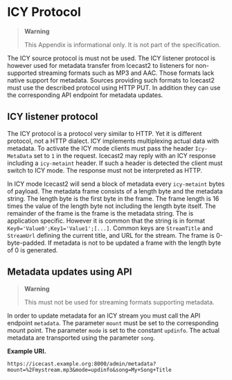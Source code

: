 ICY Protocol
============

> **Warning**
>
> This Appendix is informational only. It is not part of the specification.

The ICY source protocol is must not be used. The ICY listener protocol is however used for metadata transfer from Icecast2 to listeners for non-supported streaming formats such as MP3 and AAC. Those formats lack native support for metadata. Sources providing such formats to Icecast2 must use the described protocol using HTTP PUT. In addition they can use the corresponding API endpoint for metadata updates.

ICY listener protocol
---------------------

The ICY protocol is a protocol very similar to HTTP. Yet it is different protocol, not a HTTP dialect. ICY implements multiplexing actual data with metadata. To activate the ICY mode clients must pass the header `Icy-MetaData` set to `1` in the request. Icecast2 may reply with an ICY response including a `icy-metaint` header. If such a header is detected the client must switch to ICY mode. The response must not be interpreted as HTTP.

In ICY mode Icecast2 will send a block of metadata every `icy-metaint` bytes of payload. The metadata frame consists of a length byte and the metadata string. The length byte is the first byte in the frame. The frame length is 16 times the value of the length byte not including the length byte itself. The remainder of the frame is the frame is the metadata string. The is application specific. However it is common that the string is in format `Key0='Value0';Key1='Value1';[...]`. Common keys are `StreamTitle` and `StreamUrl` defining the current title, and URL for the stream. The frame is 0-byte-padded. If metadata is not to be updated a frame with the length byte of 0 is generated.

Metadata updates using API
--------------------------

> **Warning**
>
> This must not be used for streaming formats supporting metadata.

In order to update metadata for an ICY stream you must call the API endpoint `metadata`. The parameter `mount` must be set to the corresponding mount point. The parameter `mode` is set to the constant `updinfo`. The actual metadata are transported using the parameter `song`.

**Example URI.**

    https://icecast.example.org:8000/admin/metadata?mount=%2Fmystream.mp3&mode=updinfo&song=My+Song+Title
